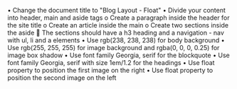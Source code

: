 •	Change the document title to "Blog Layout - Float"
•	Divide your content into header, main and aside tags
o	Create a paragraph inside the header for the site title
o	Create an article inside the main
o	Create two sections inside the aside
	The sections should have a h3 heading and a navigation - nav with ul, li and a elements
•	Use rgb(238, 238, 238) for body background
•	Use rgb(255, 255, 255) for image background and rgba(0, 0, 0, 0.25) for image box shadow
•	Use font family Georgia, serif for the blockquote
•	Use font family Georgia, serif with size 1em/1.2 for the headings
•	Use float property to position the first image on the right
•	Use float property to position the second image on the left
